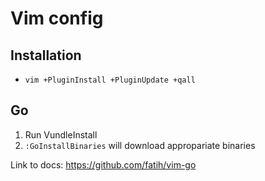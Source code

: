 # Vim config

## Installation

- `vim +PluginInstall +PluginUpdate +qall`

## Go

1. Run VundleInstall
2. `:GoInstallBinaries` will download appropariate binaries

Link to docs: https://github.com/fatih/vim-go

